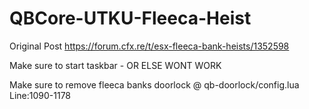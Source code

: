 # QBCore-UTKU-Fleeca-Heist

Original Post
https://forum.cfx.re/t/esx-fleeca-bank-heists/1352598


Make sure to start taskbar - OR ELSE WONT WORK





Make sure to remove fleeca banks doorlock @ qb-doorlock/config.lua Line:1090-1178
